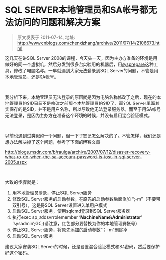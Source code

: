 # SQL SERVER本地管理员和SA帐号都无法访问的问题和解决方案 
> 原文发表于 2011-07-14, 地址: http://www.cnblogs.com/chenxizhang/archive/2011/07/14/2106673.html 


这几天在讲SQL Server 2008的课程，今天头一天，因为主办方准备的环境是用做好的同一个虚拟机，然后分发到很多台实验用的机器后，用[sysprepare](http://support.microsoft.com/kb/298491/zh-tw)这种工具，修改了电脑名称。一早就遇到大家无法登录到SQL Server的问题，不管是用本地管理员，还是SA帐号。

  

 我分析下来，本地管理员无法登录的原因就是因为电脑名称修改了之后，现在的本地管理员的SID已经不是修改之前那个本地管理员的SID了，而SQL Server里面其实保存的是SID，并不是用户名称，所以导致他无法登录服务器。而至于用SA帐号无法登录，是因为主办方在准备这个环境的时候，并没有启用混合验证模式。

  

 以前也遇到过类似的一个问题，但一下子忘记怎么解决的了。不管怎样，我们还是想办法解决掉了这个问题，参考了下面的博客文章

 <http://blogs.msdn.com/b/raulga/archive/2007/07/12/disaster-recovery-what-to-do-when-the-sa-account-password-is-lost-in-sql-server-2005.aspx>

  

 大致的步骤就是：

 1. 用本地管理员登录，停止SQL Server服务
2. 修改SQL Server服务的启动参数，在原先的启动参数后面添加 “;-m”（不要带双引号），这是将SQL Server设置进入单用户模式
3. 启动SQL Server服务，使用sqlcmd登录到SQL Server服务器
4. 执行exec sp\_addsvrrolemember ‘**MachineName\Administrator**’ ‘sysadmin’;GO;(请注意，红色部分要替换为你的本地管理员帐号）
5. 停止SQL Server服务，将原先添加的启动参数“；-m”删除掉
6. 启动SQL Server服务

 建议大家安装SQL Server的时候，还是设置混合验证模式和SA密码，然后要保护好这个密码。

